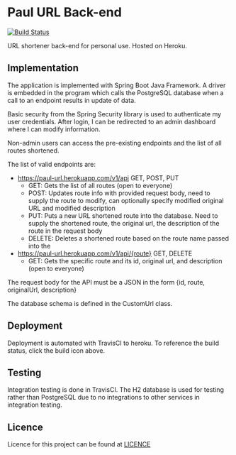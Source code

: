 # Paul URL Back-end

[![Build Status](https://travis-ci.com/paulpan05/paul-url.svg?branch=master)](https://travis-ci.com/paulpan05/paul-url)

URL shortener back-end for personal use. Hosted on Heroku.

## Implementation

The application is implemented with Spring Boot Java Framework. A driver is embedded in the program which calls the
PostgreSQL database when a call to an endpoint results in update of data. 

Basic security from the Spring Security library is used to authenticate my user credentials. After login, I can be
redirected to an admin dashboard where I can modify information.

Non-admin users can access the pre-existing endpoints and the list of all routes shortened.

The list of valid endpoints are:
 - https://paul-url.herokuapp.com/v1/api GET, POST, PUT
    - GET: Gets the list of all routes (open to everyone)
    - POST: Updates route info with provided request body, need to supply the route to modify, can optionally specify
    modified original URL and modified description
    - PUT: Puts a new URL shortened route into the database. Need to supply the shortened route, the original url, the
    description of the route in the request body
    - DELETE: Deletes a shortened route based on the route name passed into the 
  - https://paul-url.herokuapp.com/v1/api/{route} GET, DELETE
    - GET: Gets the specific route and its id, original url, and description (open to everyone)

The request body for the API must be a JSON in the form {id, route, originalUrl, description}

The database schema is defined in the CustomUrl class.

## Deployment

Deployment is automated with TravisCI to heroku. To reference the build status, click the build icon above.

## Testing

Integration testing is done in TravisCI. The H2 database is used for testing rather than PostgreSQL due to no
integrations to other services in integration testing.

## Licence

Licence for this project can be found at [LICENCE](LICENSE)
